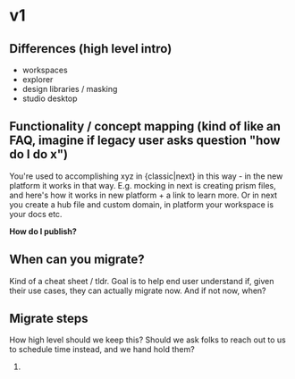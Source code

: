 # v1

## Differences (high level intro)

- workspaces
- explorer
- design libraries / masking
- studio desktop


## Functionality / concept mapping (kind of like an FAQ, imagine if legacy user asks question "how do I do x")

You're used to accomplishing xyz in {classic|next} in this way - in the new platform it works in that way.
E.g. mocking in next is creating prism files, and here's how it works in new platform + a link to learn more.
Or in next you create a hub file and custom domain, in platform your workspace is your docs etc.

**How do I publish?**


## When can you migrate?

Kind of a cheat sheet / tldr. Goal is to help end user understand if, given their use cases, they can actually migrate now. And if not now, when?



## Migrate steps

How high level should we keep this? Should we ask folks to reach out to us to schedule time instead, and we hand hold them?

1. 